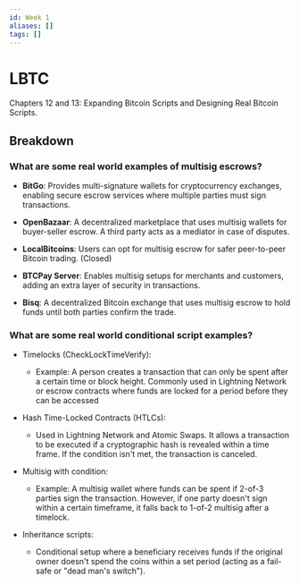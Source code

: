 ```yaml
---
id: Week 1
aliases: []
tags: []
---
```


# LBTC

Chapters 12 and 13: Expanding Bitcoin Scripts and Designing Real Bitcoin Scripts.

## Breakdown

### What are some real world examples of multisig escrows?

- **BitGo**: Provides multi-signature wallets for cryptocurrency exchanges, enabling secure escrow services where multiple parties must sign transactions.

- **OpenBazaar**: A decentralized marketplace that uses multisig wallets for buyer-seller escrow. A third party acts as a mediator in case of disputes.

- **LocalBitcoins**: Users can opt for multisig escrow for safer peer-to-peer Bitcoin trading. (Closed)

- **BTCPay Server**: Enables multisig setups for merchants and customers, adding an extra layer of security in transactions.

- **Bisq**: A decentralized Bitcoin exchange that uses multisig escrow to hold funds until both parties confirm the trade.

### What are some real world conditional script examples?

- Timelocks (CheckLockTimeVerify):
  - Example: A person creates a transaction that can only be spent after a certain time or block height. Commonly used in Lightning Network or escrow contracts where funds are locked for a period before they can be accessed

- Hash Time-Locked Contracts (HTLCs):
  - Used in Lightning Network and Atomic Swaps. It allows a transaction to be executed if a cryptographic hash is revealed within a time frame. If the condition isn't met, the transaction is canceled.

- Multisig with condition:
  - Example: A multisig wallet where funds can be spent if 2-of-3 parties sign the transaction. However, if one party doesn't sign within a certain timeframe, it falls back to 1-of-2 multisig after a timelock.

- Inheritance scripts:
  - Conditional setup where a beneficiary receives funds if the original owner doesn't spend the coins within a set period (acting as a fail-safe or "dead man's switch").
